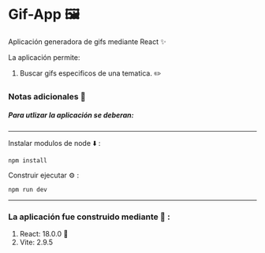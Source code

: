 # Gif-App 🖼️

Aplicación generadora de gifs mediante React ✨

La aplicación permite: 

1. Buscar gifs especificos de una tematica. ✏️

### Notas adicionales 📗

##### Para utlizar la aplicación se deberan:

---

Instalar modulos de node ⬇️ :

```
npm install
```

Construir ejecutar ⚙️ :

```
npm run dev
```

---

### La aplicación fue construido mediante 🔧 :

1. React: 18.0.0 🚀
3. Vite: 2.9.5 


